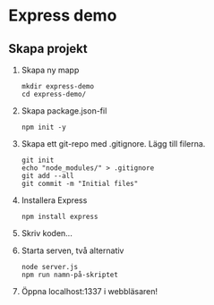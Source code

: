 # Express demo

## Skapa projekt

1. Skapa ny mapp

	```
	mkdir express-demo
	cd express-demo/
	```

2. Skapa package.json-fil

	```
	npm init -y
	```

1. Skapa ett git-repo med .gitignore. Lägg till filerna.

	```
	git init
	echo "node_modules/" > .gitignore
	git add --all
	git commit -m "Initial files"
	```

1. Installera Express

	```
	npm install express
	```

1. Skriv koden...
   
2. Starta serven, två alternativ

	```
	node server.js
	npm run namn-på-skriptet
	```

1. Öppna localhost:1337 i webbläsaren!

